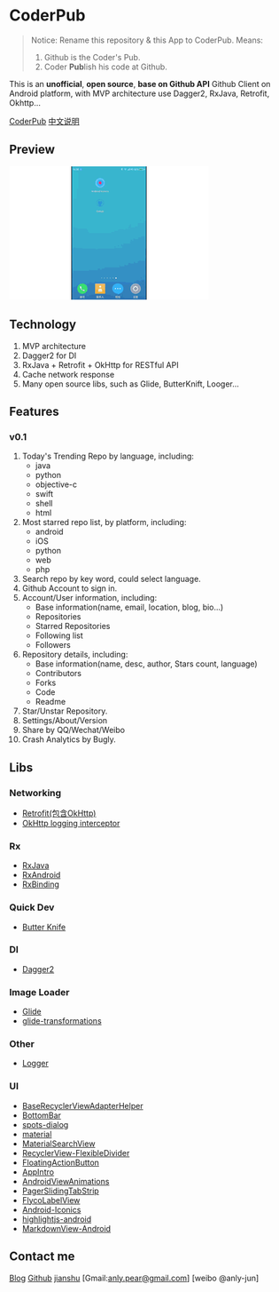 # CoderPub

> Notice: Rename this repository & this App to CoderPub.
> Means:
> 1. Github is the Coder's Pub.
> 2. Coder **Pub**lish his code at Github.

This is an **unofficial**, **open source**, **base on Github API** Github Client on Android platform, with MVP architecture use Dagger2, RxJava, Retrofit, Okhttp...

[CoderPub](https://github.com/mingjunli/GithubApp)
[中文说明](http://blog.lmj.wiki/GithubApp/)

## Preview

![githubapp](githubapp.gif)


## Technology
1. MVP architecture 	
2. Dagger2 for DI
3. RxJava + Retrofit + OkHttp for RESTful API
4. Cache network response
5. Many open source libs, such as Glide, ButterKnift, Looger...

## Features
### v0.1

1. Today's Trending Repo by language, including:
	* java
  	* python
 	* objective-c
 	* swift
 	* shell
 	* html
2. Most starred repo list, by platform, including:
	* android
	* iOS
	* python
	* web
	* php
3. Search repo by key word, could select language.
4. Github Account to sign in.
5. Account/User information, including:
	* Base information(name, email, location, blog, bio...)
	* Repositories
	* Starred Repositories
	* Following list
	* Followers
6. Repository details, including:
	* Base information(name, desc, author, Stars count, language)
	* Contributors
	* Forks
	* Code
	* Readme
7. Star/Unstar Repository.
8. Settings/About/Version
9. Share by QQ/Wechat/Weibo
10. Crash Analytics by Bugly.


## Libs

### Networking
* [Retrofit(包含OkHttp)](https://github.com/square/retrofit) 
* [OkHttp logging interceptor](https://github.com/square/okhttp/wiki/Interceptors) 

### Rx
* [RxJava](https://github.com/ReactiveX/RxJava)
* [RxAndroid](https://github.com/ReactiveX/RxAndroid)
* [RxBinding](https://github.com/JakeWharton/RxBinding)

### Quick Dev
* [Butter Knife](https://github.com/JakeWharton/butterknife)

### DI
* [Dagger2](https://github.com/google/dagger)

### Image Loader
* [Glide](https://github.com/bumptech/glide)
* [glide-transformations](https://github.com/wasabeef/glide-transformations)

### Other
* [Logger](https://github.com/orhanobut/logger)

### UI
* [BaseRecyclerViewAdapterHelper](https://github.com/CymChad/BaseRecyclerViewAdapterHelper)
* [BottomBar](https://github.com/roughike/BottomBar)
* [spots-dialog](https://github.com/d-max/spots-dialog)
* [material](https://github.com/rey5137/material)
* [MaterialSearchView](https://github.com/MiguelCatalan/MaterialSearchView)
* [RecyclerView-FlexibleDivider](https://github.com/yqritc/RecyclerView-FlexibleDivider)
* [FloatingActionButton](https://github.com/Clans/FloatingActionButton)
* [AppIntro](https://github.com/PaoloRotolo/AppIntro)
* [AndroidViewAnimations](https://github.com/daimajia/AndroidViewAnimations)
* [PagerSlidingTabStrip](https://github.com/astuetz/PagerSlidingTabStrip)
* [FlycoLabelView](https://github.com/H07000223/FlycoLabelView)
* [Android-Iconics](https://github.com/mikepenz/Android-Iconics)
* [highlightjs-android](https://github.com/PDDStudio/highlightjs-android)
* [MarkdownView-Android](https://github.com/mukeshsolanki/MarkdownView-Android)

## Contact me
[Blog](http://blog.lmj.wiki/) [Github](https://github.com/mingjunli) [jianshu](http://www.jianshu.com/users/bc1dacc65fae) [Gmail:anly.pear@gmail.com] [weibo @anly-jun]

